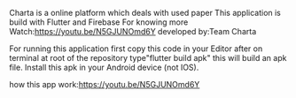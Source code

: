 Charta is a online platform which deals with used paper
This application is build with Flutter and Firebase
For knowing more Watch:https://youtu.be/N5GJUNOmd6Y
developed by:Team Charta


For running this application first copy this code in your Editor
after on terminal at root of the repository type"flutter build apk"
this will build an apk file.
Install this apk in your Android device (not IOS).


how this app work:https://youtu.be/N5GJUNOmd6Y

